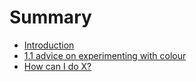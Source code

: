# Summary

* [Introduction](README.md)
* [1.1 advice on experimenting with colour](first-question.md)
* [How can I do X?](second-question.md)

